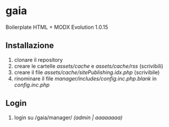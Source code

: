# gaia
Boilerplate HTML + MODX Evolution 1.0.15
## Installazione
1. clonare il repository
2. creare le cartelle *assets/cache* e *assets/cache/rss* (scrivibili)
3. creare il file *assets/cache/sitePublishing.idx.php* (scrivibile)
4. rinominare il file *manager/includes/config.inc.php.blank* in *config.inc.php*
## Login
1. login su /gaia/manager/ *(admin | aaaaaaaa)*
